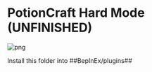 # PotionCraft Hard Mode (UNFINISHED)
![png](https://cdn.discordapp.com/attachments/895710238060216370/895752054323183646/Untitled_design_23.png)

Install this folder into ##BepInEx/plugins##

